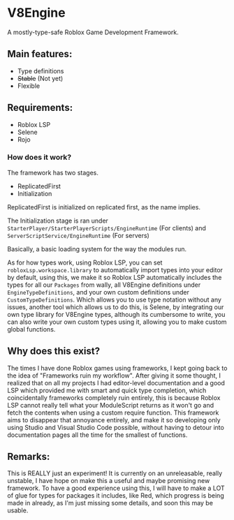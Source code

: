 # V8Engine
A mostly-type-safe Roblox Game Development Framework.

## Main features:
- Type definitions
- ~~Stable~~ (Not yet)
- Flexible

## Requirements:
- Roblox LSP
- Selene
- Rojo

### How does it work?
The framework has two stages. 
- ReplicatedFirst
- Initialization

ReplicatedFirst is initialized on replicated first, as the name implies.

The Initialization stage is ran under `StarterPlayer/StarterPlayerScripts/EngineRuntime` (For clients) and `ServerScriptService/EngineRuntime` (For servers)

Basically, a basic loading system for the way the modules run.

As for how types work, using Roblox LSP, you can set `robloxLsp.workspace.library` to automatically import types into your editor by default, using this, we make it so Roblox LSP automatically includes the types for all our `Packages` from wally, all V8Engine definitions under `EngineTypeDefinitions`, and your own custom definitions under `CustomTypeDefinitions`. Which allows you to use type notation without any issues, another tool which allows us to do this, is Selene, by integrating our own type library for V8Engine types, although its cumbersome to write, you can also write your own custom types using it, allowing you to make custom global functions.

## Why does this exist?
The times I have done Roblox games using frameworks, I kept going back to the idea of "Frameworks ruin my workflow". After giving it some thought, I realized that on all my projects I had editor-level documentation and a good LSP which provided me with smart and quick type completion, which coincidentally frameworks completely ruin entirely, this is because Roblox LSP cannot really tell what your ModuleScript returns as it won't go and fetch the contents when using a custom require function. This framework aims to disappear that annoyance entirely, and make it so developing only using Studio and Visual Studio Code possible, without having to detour into documentation pages all the time for the smallest of functions.

## Remarks:
This is REALLY just an experiment! It is currently on an unreleasable, really unstable, I have hope on make this a useful and maybe promising new framework.
To have a good experience using this, I will have to make a LOT of glue for types for packages it includes, like Red, which progress is being made in already, as I'm just missing some details, and soon this may be usable.
